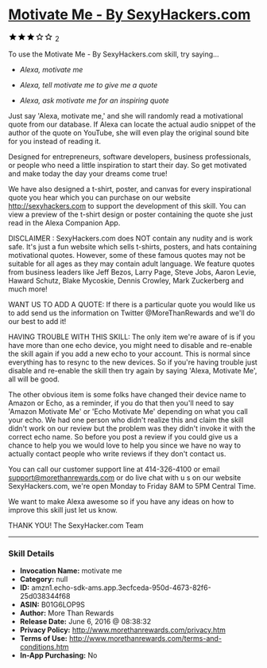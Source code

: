 # [Motivate Me - By SexyHackers.com](http://alexa.amazon.com/#skills/amzn1.echo-sdk-ams.app.3ecfceda-950d-4673-82f6-25d038344f68)
![3 stars](../../images/ic_star_black_18dp_1x.png)![3 stars](../../images/ic_star_black_18dp_1x.png)![3 stars](../../images/ic_star_black_18dp_1x.png)![3 stars](../../images/ic_star_border_black_18dp_1x.png)![3 stars](../../images/ic_star_border_black_18dp_1x.png) 2

To use the Motivate Me - By SexyHackers.com skill, try saying...

* *Alexa, motivate me*

* *Alexa, tell motivate me to give me a quote*

* *Alexa, ask motivate me for an inspiring quote*

Just say 'Alexa, motivate me,' and she will randomly read a motivational quote from our database.  If Alexa can locate the actual audio snippet of the author of the quote on YouTube, she will even play the original sound bite for you instead of reading it.  

Designed for entrepreneurs, software developers, business professionals, or people who need a little inspiration to start their day.  So get motivated and make today the day your dreams come true!  

We have also designed a t-shirt, poster, and canvas for every inspirational quote you hear which you can purchase on our website http://sexyhackers.com to support the development of this skill.   You can view a preview of the t-shirt design or poster containing the quote she just read in the Alexa Companion App.  

DISCLAIMER :  SexyHackers.com does NOT contain any nudity and is work safe.  It's just a fun website which sells t-shirts, posters, and hats containing motivational quotes.   However, some of these famous quotes may not be suitable for all ages as they may contain adult language.  We feature quotes from business leaders like Jeff Bezos, Larry Page, Steve Jobs, Aaron Levie,  Haward Schutz, Blake Mycoskie, Dennis Crowley, Mark Zuckerberg and much more! 

WANT US TO ADD A QUOTE: 
If there is a particular quote you would like us to add send us the information on Twitter @MoreThanRewards and we'll do our best to add it!

HAVING TROUBLE WITH THIS SKILL: The only item we're aware of is if you have more than one echo device, you might need to disable and re-enable the skill again if you add a new echo to your account. This is normal since everything has to resync to the new devices.  So if you're having trouble just disable and re-enable the skill then try again by saying 'Alexa, Motivate Me', all will be good.   

The other obvious item is some folks have changed their device name to Amazon or Echo, as a reminder, if you do that then you'll need to say 'Amazon Motivate Me' or 'Echo Motivate Me' depending on what you call your echo.   We had one person who didn't realize this and claim the skill didn't work on our review but the problem was they didn't invoke it with the correct echo name.  So before you post a review if you could give us a chance to help you we would love to help you since we have no way to actually contact people who write reviews if they don't contact us. 

You can call our customer support line at 414-326-4100 or email support@morethanrewards.com or do live chat with u s on our website SexyHackers.com, we're open Monday to Friday 8AM to 5PM Central Time. 

We want to make Alexa awesome so if you have any ideas on how to improve this skill just let us know. 

THANK YOU! 
The SexyHacker.com Team

***

### Skill Details

* **Invocation Name:** motivate me
* **Category:** null
* **ID:** amzn1.echo-sdk-ams.app.3ecfceda-950d-4673-82f6-25d038344f68
* **ASIN:** B01G6LOP9S
* **Author:** More Than Rewards
* **Release Date:** June 6, 2016 @ 08:38:32
* **Privacy Policy:** http://www.morethanrewards.com/privacy.htm
* **Terms of Use:** http://www.morethanrewards.com/terms-and-conditions.htm
* **In-App Purchasing:** No
